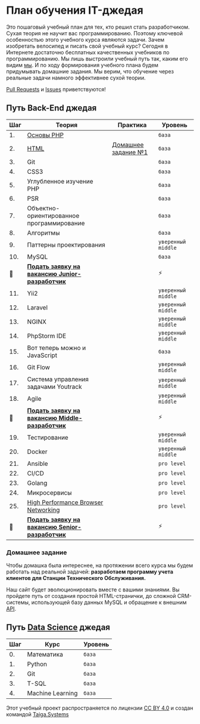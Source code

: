# План обучения IT-джедая

Это пошаговый учебный план для тех, кто решил стать разработчиком. Сухая теория не научит вас программированию. Поэтому ключевой особенностью этого учебного курса являются задачи. Зачем изобретать велосипед и писать свой учебный курс? Сегодня в Интернете достаточно бесплатных качественных учебников по программированию. Мы лишь выстроили учебный путь так, каким его видим [мы](http://taiga.systems/). И по ходу формирования учебного плана будем придумывать домашние задания. Мы верим, что обучение через реальные задачи намного эффективнее сухой теории.  

[Pull Requests](https://github.com/taigasys/school/pulls) и [Issues](https://github.com/taigasys/school/issues) приветствуются! 



## Путь Back-End джедая
| Шаг| Теория | Практика |Уровень |
|--- |---  |--- |--- |
| 1. | [Основы PHP](steps/1_php.md)   |                                    | `база` |
| 2. | [HTML](steps/2_html.md) | [Домашнее задание №1](/steps/2_html_hw.md) | `база` |
| 3. | Git  |                                     | `база` |
| 4. | CSS3   |                                   | `база` |
| 5. | Углубленное изучение PHP   |                                    | `база` |
| 6. | PSR   |                                    | `база` |
| 7. | Объектно-ориентированное программирование | | `база` |
| 8. | Алгоритмы |                                | `база` |
| 9. | Паттерны проектирования |                  | `уверенный middle` |
| 10. | MySQL |                                    | `база` |
| :bug: | [**Подать заявку на вакансию Junior-разработчик**](mailto:mail@taiga.systems?subject=Junior)  | | :zap: |
| 11. | Yii2 |                                     | `уверенный middle` |
| 12. | Laravel |                                  | `уверенный middle` |
| 13.| NGINX |                                    | `уверенный middle` |
| 14.| PhpStorm IDE |                             | `уверенный middle` |
| 15.| Вот теперь можно и JavaScript |          | `база` |
| 16.| Git Flow |                             | `уверенный middle` |
| 17.| Система управления задачами Youtrack |       | `уверенный middle` |
| 18.| Agile |                             | `уверенный middle` |
| :robot:  | [**Подать заявку на вакансию Middle-разработчик**](mailto:mail@taiga.systems?subject=Middle) |  | :zap: |
| 19.| Тестирование |                             | `уверенный middle` |
| 20.| Docker |                                   | `уверенный middle` |
| 21.| Ansible |                                    | `pro level` |
| 22.| CI/CD |                                    | `pro level` |
| 23.| Golang |                                   | `pro level` |
| 24.| Микросервисы  |                            | `pro level` |
| 25.| [High Performance Browser Networking](https://hpbn.co/) | | `pro level` |
| :rocket: | [**Подать заявку на вакансию Senior-разработчик**](mailto:mail@taiga.systems?subject=Senior) |  | :zap: |

### Домашнее задание
Чтобы домашка была интереснее, на протяжении всего курса мы будем работать над реальной задачей: **разработаем программу учета клиентов для Станции Технического Обслуживания.**  

Наш сайт будет эволюционировать вместе с вашими знаниями. Вы пройдете путь от создания простой HTML-странички, до сложной CRM-системы, использующей базу данных MySQL и обращение к внешним [API](https://ru.wikipedia.org/wiki/API).
  
  
    
      

## Путь [Data Science](https://vk.com/@tproger-neural-networks-in-simple-words) джедая
| Шаг| Курс             |Уровень |
|--- |---               |---     |
| 0. | Математика       | `база`|
| 1. | Python           | `база`|
| 2. | Git              | `база`|
| 3. | T-SQL            | `база`|
| 4. | Machine Learning | `база`|
  
  
  
  
 Этот учебный проект распространяется по лицензии [CC BY 4.0](https://creativecommons.org/licenses/by/4.0/deed.ru) и создан командой [Taiga.Systems](http://taiga.systems/)